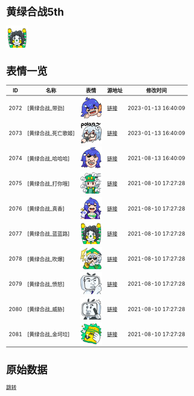 # 黄绿合战5th

<img src="./cover.png" height="60" alt="cover" />

# 表情一览

|ID|名称|表情|源地址|修改时间|
|----|----|----|----|----|
|2072|[黄绿合战_带劲]|<img src="./pic/002072_%5B黄绿合战_带劲%5D.png" height="60" alt="带劲"/>|[链接](http://i0.hdslb.com/bfs/emote/fe17a03ae1aeccba2ce018f20f2cb56b33277687.png)|2023-01-13 16:40:09|
|2073|[黄绿合战_死亡歌姬]|<img src="./pic/002073_%5B黄绿合战_死亡歌姬%5D.png" height="60" alt="死亡歌姬"/>|[链接](http://i0.hdslb.com/bfs/emote/546e7410afb32c03d4c0207da35a3facc26751e6.png)|2023-01-13 16:40:09|
|2074|[黄绿合战_哈哈哈]|<img src="./pic/002074_%5B黄绿合战_哈哈哈%5D.png" height="60" alt="哈哈哈"/>|[链接](http://i0.hdslb.com/bfs/emote/e4cf417524002678a7820b2db64716ffc09e3554.png)|2021-08-13 16:40:09|
|2075|[黄绿合战_打你哦]|<img src="./pic/002075_%5B黄绿合战_打你哦%5D.png" height="60" alt="打你哦"/>|[链接](http://i0.hdslb.com/bfs/emote/6015705190ce82862e501bec99e2a793c03fb050.png)|2021-08-10 17:27:28|
|2076|[黄绿合战_真香]|<img src="./pic/002076_%5B黄绿合战_真香%5D.png" height="60" alt="真香"/>|[链接](http://i0.hdslb.com/bfs/emote/e4b070c29d34c0b33f819fda59123e14041562c2.png)|2021-08-10 17:27:28|
|2077|[黄绿合战_蓝蓝路]|<img src="./pic/002077_%5B黄绿合战_蓝蓝路%5D.png" height="60" alt="蓝蓝路"/>|[链接](http://i0.hdslb.com/bfs/emote/ce7cc43abcc461eb66bbf0528d64f64069a0e95b.png)|2021-08-10 17:27:28|
|2078|[黄绿合战_吹爆]|<img src="./pic/002078_%5B黄绿合战_吹爆%5D.png" height="60" alt="吹爆"/>|[链接](http://i0.hdslb.com/bfs/emote/4c33b0a003b74fa25a19d54477db0fcdbc02a621.png)|2021-08-10 17:27:28|
|2079|[黄绿合战_愤怒]|<img src="./pic/002079_%5B黄绿合战_愤怒%5D.png" height="60" alt="愤怒"/>|[链接](http://i0.hdslb.com/bfs/emote/0fe37135491b20f6af4d3bead344e5e77dfa6923.png)|2021-08-10 17:27:28|
|2080|[黄绿合战_威胁]|<img src="./pic/002080_%5B黄绿合战_威胁%5D.png" height="60" alt="威胁"/>|[链接](http://i0.hdslb.com/bfs/emote/f81a006dd53cc84e9c65d7784aa6ca061c3e4fc2.png)|2021-08-10 17:27:28|
|2081|[黄绿合战_金坷垃]|<img src="./pic/002081_%5B黄绿合战_金坷垃%5D.png" height="60" alt="金坷垃"/>|[链接](http://i0.hdslb.com/bfs/emote/a81f44bcaa96b79b5122fc80fa214d47c68d94c6.png)|2021-08-10 17:27:28|

# 原始数据

[跳转](./raw.json)

